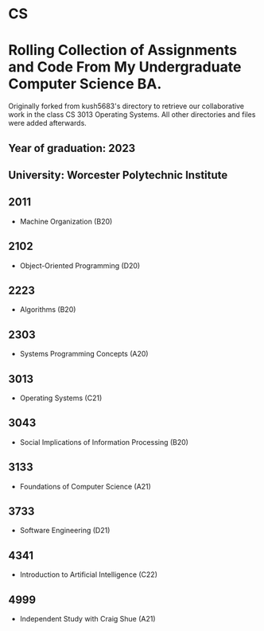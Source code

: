 # CS
# Rolling Collection of Assignments and Code From My Undergraduate Computer Science BA. 

Originally forked from kush5683's directory to retrieve our collaborative work in the class CS 3013 Operating Systems. All other directories and files were added afterwards.

## Year of graduation: 2023
## University: Worcester Polytechnic Institute

## 2011
  - Machine Organization (B20)
## 2102
  - Object-Oriented Programming (D20)
## 2223
  - Algorithms (B20)
## 2303
  - Systems Programming Concepts (A20)
## 3013
  - Operating Systems (C21)
## 3043
  - Social Implications of Information Processing (B20)
## 3133
  - Foundations of Computer Science (A21)
## 3733
  - Software Engineering (D21)
## 4341
  - Introduction to Artificial Intelligence (C22)
## 4999 
  - Independent Study with Craig Shue (A21)
